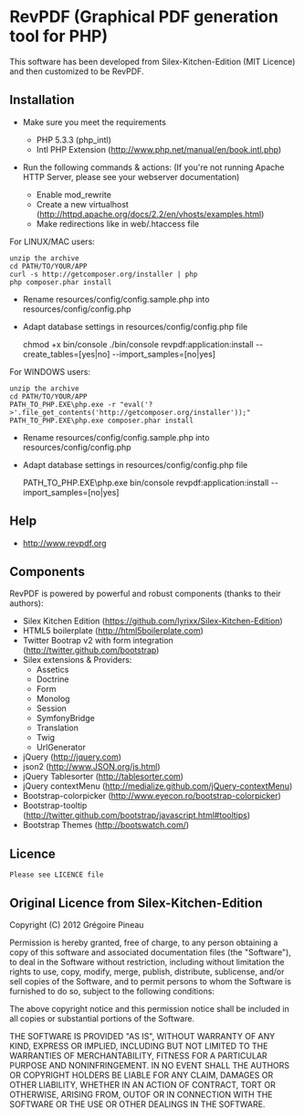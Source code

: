 RevPDF (Graphical PDF generation tool for PHP)
=================================================

This software has been developed from Silex-Kitchen-Edition (MIT Licence) and 
then customized to be RevPDF.


Installation
------------

* Make sure you meet the requirements
    * PHP 5.3.3 (php_intl)
    * Intl PHP Extension (http://www.php.net/manual/en/book.intl.php)

* Run the following commands & actions:
(If you're not running Apache HTTP Server, please see your webserver documentation)

    * Enable mod_rewrite
    * Create a new virtualhost (http://httpd.apache.org/docs/2.2/en/vhosts/examples.html)
    * Make redirections like in web/.htaccess file


For LINUX/MAC users:

    unzip the archive
    cd PATH/TO/YOUR/APP
    curl -s http://getcomposer.org/installer | php
    php composer.phar install

* Rename resources/config/config.sample.php into resources/config/config.php
* Adapt database settings in resources/config/config.php file

     chmod +x bin/console
    ./bin/console revpdf:application:install --create_tables=[yes|no] --import_samples=[no|yes]


For WINDOWS users:

    unzip the archive
    cd PATH/TO/YOUR/APP
    PATH_TO_PHP.EXE\php.exe -r "eval('?>'.file_get_contents('http://getcomposer.org/installer'));"
    PATH_TO_PHP.EXE\php.exe composer.phar install

* Rename resources/config/config.sample.php into resources/config/config.php
* Adapt database settings in resources/config/config.php file

    PATH_TO_PHP.EXE\php.exe bin/console revpdf:application:install --import_samples=[no|yes]


Help
----

* http://www.revpdf.org


Components
----------
RevPDF is powered by powerful and robust components (thanks to their authors):

* Silex Kitchen Edition (https://github.com/lyrixx/Silex-Kitchen-Edition)
* HTML5 boilerplate (http://html5boilerplate.com)
* Twitter Bootrap v2 with form integration (http://twitter.github.com/bootstrap)
* Silex extensions & Providers:
    * Assetics
    * Doctrine
    * Form
    * Monolog
    * Session
    * SymfonyBridge
    * Translation
    * Twig
    * UrlGenerator
* jQuery (http://jquery.com)
* json2 (http://www.JSON.org/js.html)
* jQuery Tablesorter (http://tablesorter.com)
* jQuery contextMenu (http://medialize.github.com/jQuery-contextMenu)
* Bootstrap-colorpicker (http://www.eyecon.ro/bootstrap-colorpicker)
* Bootstrap-tooltip (http://twitter.github.com/bootstrap/javascript.html#tooltips)
* Bootstrap Themes (http://bootswatch.com/)

Licence
-------

    Please see LICENCE file



Original Licence from Silex-Kitchen-Edition
-------

Copyright (C) 2012 Grégoire Pineau

Permission is hereby granted, free of charge, to any person obtaining a
copy of this software and associated documentation files (the "Software"),
to deal in the Software without restriction, including without limitation
the rights to use, copy, modify, merge, publish, distribute, sublicense,
and/or sell copies of the Software, and to permit persons to whom the
Software is furnished to do so, subject to the following conditions:

The above copyright notice and this permission notice shall be included in
all copies or substantial portions of the Software.

THE SOFTWARE IS PROVIDED "AS IS", WITHOUT WARRANTY OF ANY KIND, EXPRESS OR
IMPLIED, INCLUDING BUT NOT LIMITED TO THE WARRANTIES OF MERCHANTABILITY,
FITNESS FOR A PARTICULAR PURPOSE AND NONINFRINGEMENT. IN NO EVENT SHALL THE
AUTHORS OR COPYRIGHT HOLDERS BE LIABLE FOR ANY CLAIM, DAMAGES OR OTHER
LIABILITY, WHETHER IN AN ACTION OF CONTRACT, TORT OR OTHERWISE, ARISING
FROM, OUTOF OR IN CONNECTION WITH THE SOFTWARE OR THE USE OR OTHER DEALINGS
IN THE SOFTWARE.